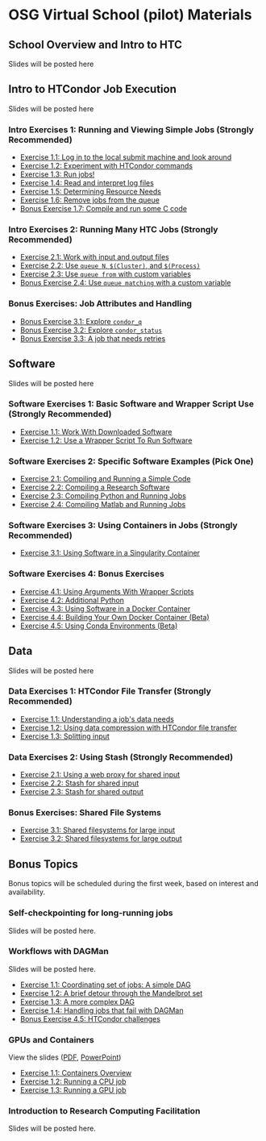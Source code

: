 # OSG Virtual School (pilot) Materials

## School Overview and Intro to HTC

Slides will be posted here

## Intro to HTCondor Job Execution

Slides will be posted here

### Intro Exercises 1: Running and Viewing Simple Jobs (Strongly Recommended)

- [Exercise 1.1: Log in to the local submit machine and look around](htcondor/part1-ex1-login)
- [Exercise 1.2: Experiment with HTCondor commands](htcondor/part1-ex2-commands.md)
- [Exercise 1.3: Run jobs!](htcondor/part1-ex3-jobs.md)
- [Exercise 1.4: Read and interpret log files](htcondor/part1-ex4-logs.md)
- [Exercise 1.5: Determining Resource Needs](htcondor/part1-ex5-request.md)
- [Exercise 1.6: Remove jobs from the queue](htcondor/part1-ex6-remove.md)
- [Bonus Exercise 1.7: Compile and run some C code](htcondor/part1-ex7-compile.md)

### Intro Exercises 2: Running Many HTC Jobs (Strongly Recommended)

- [Exercise 2.1: Work with input and output files](htcondor/part2-ex1-files.md)
- [Exercise 2.2: Use `queue N`, `$(Cluster)`, and `$(Process)`](htcondor/part2-ex2-queue-n.md)
- [Exercise 2.3: Use `queue from` with custom variables](htcondor/part2-ex3-queue-from.md)
- [Bonus Exercise 2.4: Use `queue matching` with a custom variable](htcondor/part2-ex4-queue-matching.md)

### Bonus Exercises: Job Attributes and Handling

- [Bonus Exercise 3.1: Explore `condor_q`](htcondor/part3-ex1-queue.md)
- [Bonus Exercise 3.2: Explore `condor_status`](htcondor/part3-ex2-status.md)
- [Bonus Exercise 3.3: A job that needs retries](htcondor/part3-ex3-job-retry.md)

## Software

Slides will be posted here

### Software Exercises 1: Basic Software and Wrapper Script Use (Strongly Recommended)

- [Exercise 1.1: Work With Downloaded Software](software/part1-ex1-download.md)
- [Exercise 1.2: Use a Wrapper Script To Run Software](software/part1-ex2-wrapper.md)

### Software Exercises 2: Specific Software Examples (Pick One)

- [Exercise 2.1: Compiling and Running a Simple Code](srw/part2-ex1-compiling.md)
- [Exercise 2.2: Compiling a Research Software](software/part2-ex2-prepackaged.md)
- [Exercise 2.3: Compiling Python and Running Jobs](software/part2-ex3-python.md)
- [Exercise 2.4: Compiling Matlab and Running Jobs](software/part2-ex4-matlab.md)

### Software Exercises 3: Using Containers in Jobs (Strongly Recommended)

- [Exercise 3.1: Using Software in a Singularity Container](software/part3-ex1-singularity.md)

### Software Exercises 4: Bonus Exercises

- [Exercise 4.1: Using Arguments With Wrapper Scripts](software/part4-ex1-arguments.md)
- [Exercise 4.2: Additional Python ](software/part4-ex2-python-extras.md)
- [Exercise 4.3: Using Software in a Docker Container](software/part4-ex3-docker.md)
- [Exercise 4.4: Building Your Own Docker Container (Beta)](software/part4-ex4-docker-build.md)
- [Exercise 4.5: Using Conda Environments (Beta)](software/part4-ex5-conda.md)

## Data

Slides will be posted here

### Data Exercises 1: HTCondor File Transfer (Strongly Recommended)

- [Exercise 1.1: Understanding a job's data needs](data/part1-ex1-data-needs.md)
- [Exercise 1.2: Using data compression with HTCondor file transfer](data/part1-ex2-file-transfer.md)
- [Exercise 1.3: Splitting input](data/part1-ex3-blast-split.md)

### Data Exercises 2: Using Stash (Strongly Recommended)

- [Exercise 2.1: Using a web proxy for shared input](data/part2-ex1-blast-proxy.md)
- [Exercise 2.2: Stash for shared input](data/part2-ex2-stash-shared.md)
- [Exercise 2.3: Stash for shared output](data/part2-ex3-stash-unique.md)

### Bonus Exercises: Shared File Systems

- [Exercise 3.1: Shared filesystems for large input](data/part3-ex1-input.md)
- [Exercise 3.2: Shared filesystems for large output](data/part3-ex2-output.md)

## Bonus Topics

Bonus topics will be scheduled during the first week,
based on interest and availability.

### Self-checkpointing for long-running jobs

Slides will be posted here.

### Workflows with DAGMan

Slides will be posted here.

- [Exercise 1.1: Coordinating set of jobs: A simple DAG](workflows/part1-ex1-simple-dag.md)
- [Exercise 1.2: A brief detour through the Mandelbrot set](workflows/part1-ex2-mandelbrot.md)
- [Exercise 1.3: A more complex DAG](workflows/part1-ex3-complex-dag.md)
- [Exercise 1.4: Handling jobs that fail with DAGMan](workflows/part1-ex4-failed-dag.md)
- [Bonus Exercise 4.5: HTCondor challenges](workflows/part1-ex5-challenges.md)

### GPUs and Containers

View the slides
([PDF](/materials/gpus/files/osgvsp21-gpus-containers.pdf),
[PowerPoint](/materials/gpus/files/osgvsp21-gpus-containers.pptx))

- [Exercise 1.1: Containers Overview](gpus/art1-ex1-containers-overview.md)
- [Exercise 1.2: Running a CPU job](gpus/part1-ex2-cpu-jobs.md)
- [Exercise 1.3: Running a GPU job](gpus/part1-ex3-gpu-jobs.md)

### Introduction to Research Computing Facilitation

Slides will be posted here.



